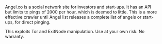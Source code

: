 Angel.co is a social network site for investors and start-ups.
It has an API but limits to pings of 2000 per hour, which is deemed to little.
This is a more effective crawler until Angel list releases a complete list of angels or start-ups, for direct pinging.

This exploits Tor and ExitNode manipulation. Use at your own risk. No warranty.